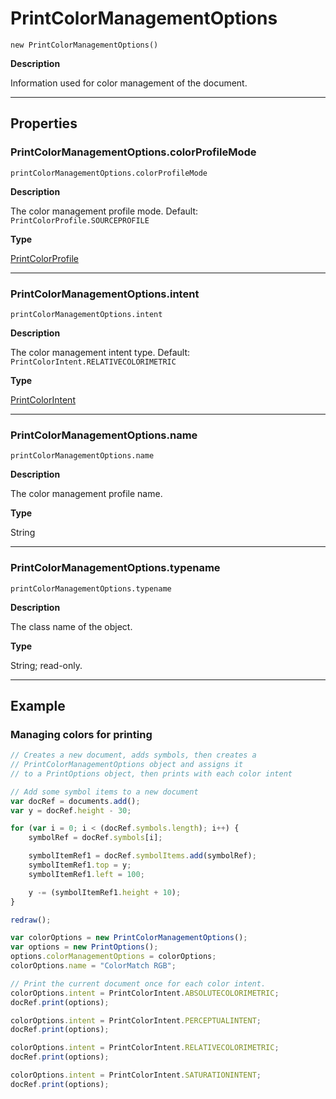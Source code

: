 # PrintColorManagementOptions

`new PrintColorManagementOptions()`

**Description**

Information used for color management of the document.

---

## Properties

### PrintColorManagementOptions.colorProfileMode

`printColorManagementOptions.colorProfileMode`

**Description**

The color management profile mode. Default: `PrintColorProfile.SOURCEPROFILE`

**Type**

[PrintColorProfile](scripting-constants.md#jsobjref-scripting-constants-printcolorprofile)

---

### PrintColorManagementOptions.intent

`printColorManagementOptions.intent`

**Description**

The color management intent type. Default: `PrintColorIntent.RELATIVECOLORIMETRIC`

**Type**

[PrintColorIntent](scripting-constants.md#jsobjref-scripting-constants-printcolorintent)

---

### PrintColorManagementOptions.name

`printColorManagementOptions.name`

**Description**

The color management profile name.

**Type**

String

---

### PrintColorManagementOptions.typename

`printColorManagementOptions.typename`

**Description**

The class name of the object.

**Type**

String; read-only.

---

## Example

### Managing colors for printing

```javascript
// Creates a new document, adds symbols, then creates a
// PrintColorManagementOptions object and assigns it
// to a PrintOptions object, then prints with each color intent

// Add some symbol items to a new document
var docRef = documents.add();
var y = docRef.height - 30;

for (var i = 0; i < (docRef.symbols.length); i++) {
    symbolRef = docRef.symbols[i];

    symbolItemRef1 = docRef.symbolItems.add(symbolRef);
    symbolItemRef1.top = y;
    symbolItemRef1.left = 100;

    y -= (symbolItemRef1.height + 10);
}

redraw();

var colorOptions = new PrintColorManagementOptions();
var options = new PrintOptions();
options.colorManagementOptions = colorOptions;
colorOptions.name = "ColorMatch RGB";

// Print the current document once for each color intent.
colorOptions.intent = PrintColorIntent.ABSOLUTECOLORIMETRIC;
docRef.print(options);

colorOptions.intent = PrintColorIntent.PERCEPTUALINTENT;
docRef.print(options);

colorOptions.intent = PrintColorIntent.RELATIVECOLORIMETRIC;
docRef.print(options);

colorOptions.intent = PrintColorIntent.SATURATIONINTENT;
docRef.print(options);
```
